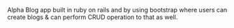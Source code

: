 Alpha Blog app built in ruby on rails and by using bootstrap where users can create blogs & can perform CRUD operation to that as well.

